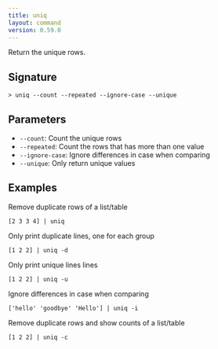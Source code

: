 ```yaml
---
title: uniq
layout: command
version: 0.59.0
---
```


Return the unique rows.

## Signature

```> uniq --count --repeated --ignore-case --unique```

## Parameters

 -  `--count`: Count the unique rows
 -  `--repeated`: Count the rows that has more than one value
 -  `--ignore-case`: Ignore differences in case when comparing
 -  `--unique`: Only return unique values

## Examples

Remove duplicate rows of a list/table
```shell
[2 3 3 4] | uniq
```

Only print duplicate lines, one for each group
```shell
[1 2 2] | uniq -d
```

Only print unique lines lines
```shell
[1 2 2] | uniq -u
```

Ignore differences in case when comparing
```shell
['hello' 'goodbye' 'Hello'] | uniq -i
```

Remove duplicate rows and show counts of a list/table
```shell
[1 2 2] | uniq -c
```

